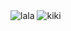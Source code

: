 <img src="https://i.pinimg.com/736x/e6/ab/6a/e6ab6a3af600888cd25ee15ac17a2aed.jpg" alt="lala">
<img src="https://i.pinimg.com/564x/0a/0b/65/0a0b65024aa3c4742b299ad31160de47.jpg" alt="kiki">


